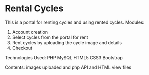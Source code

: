# Rental Cycles
This is a portal for renting cycles and using rented cycles.
Modules:
1. Account creation
2. Select cycles from the portal for rent
3. Rent cycles by uploading the cycle image and details
4. Checkout

Technologies Used:
PHP
MySQL
HTML5
CSS3
Bootstrap

Contents: images uploaded and php API and HTML view files
